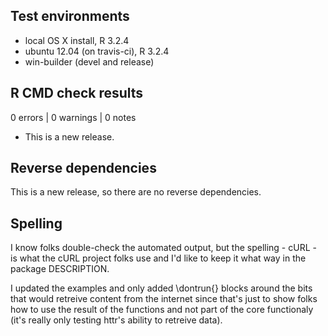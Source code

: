 ## Test environments
* local OS X install, R 3.2.4
* ubuntu 12.04 (on travis-ci), R 3.2.4
* win-builder (devel and release)

## R CMD check results

0 errors | 0 warnings | 0 notes

* This is a new release.

## Reverse dependencies

This is a new release, so there are no reverse dependencies.

## Spelling

I know folks double-check the automated output, but
the spelling - cURL - is what the cURL project folks
use and I'd like to keep it what way in the package
DESCRIPTION. 

I updated the examples and only added \dontrun{} blocks
around the bits that would retreive content from the internet
since that's just to show folks how to use the result of 
the functions and not part of the core functionaly
(it's really only testing httr's ability to retreive data).
